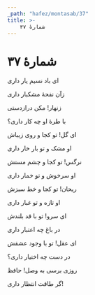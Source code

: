 ```yaml
---
_path: "hafez/montasab/37"
title: >-
    شمارهٔ ۳۷
---
```

# شمارهٔ ۳۷

<div class="b" id="bn1"><div class="m1"><p>ای باد نسیم یار داری</p></div>
<div class="m2"><p>زآن نفحهٔ مشکبار داری</p></div></div>
<div class="b" id="bn2"><div class="m1"><p>زنهار! مکن درازدستی</p></div>
<div class="m2"><p>با طرهٔ او چه کار داری؟</p></div></div>
<div class="b" id="bn3"><div class="m1"><p>ای گل! تو کجا و روی زیباش</p></div>
<div class="m2"><p>او مشک و تو بار خار داری</p></div></div>
<div class="b" id="bn4"><div class="m1"><p>نرگس! تو کجا و چشم مستش</p></div>
<div class="m2"><p>او سرخوش و تو خمار داری</p></div></div>
<div class="b" id="bn5"><div class="m1"><p>ریحان! تو کجا و خط سبزش</p></div>
<div class="m2"><p>او تازه و تو غبار داری</p></div></div>
<div class="b" id="bn6"><div class="m1"><p>ای سرو! تو با قد بلندش</p></div>
<div class="m2"><p>در باغ چه اعتبار داری</p></div></div>
<div class="b" id="bn7"><div class="m1"><p>ای عقل! تو با وجود عشقش</p></div>
<div class="m2"><p>در دست چه اختیار داری؟</p></div></div>
<div class="b" id="bn8"><div class="m1"><p>روزی برسی به وصل! حافظ</p></div>
<div class="m2"><p>گر طاقت انتظار داری!</p></div></div>
